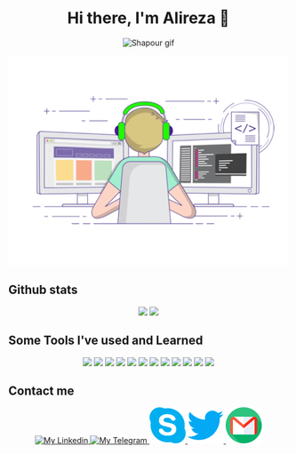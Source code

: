 <h1 align="center">
   Hi there, I'm Alireza 👋
</h1>

<p align="center">
  <img width="700" src="https://capsule-render.vercel.app/api?type=wave&color=87c265&height=200&section=header&text=SHAPOUR&fontSize=90&animation=fadeIn&fontColor=681bb5" alt="Shapour gif" />
</p>

<p align="center">
  <img width="700" src="https://github.com/AlirezaMirhosseini/AlirezaMirhosseini/blob/main/giphy%20(1).gif" alt="Shapour gif" />
</p>

<h2>
   Github stats
</h2>

<p align="center">
   <img height="150" src="https://github-readme-stats.vercel.app/api?username=AlirezaMirhosseini&show_icons=true&theme=gruvbox" />
   <img height="150" src="https://github-readme-stats.vercel.app/api/top-langs/?username=AlirezaMirhosseini&layout=compact&theme=gruvbox" />
</p>

<!-- ![Anurag's GitHub stats](https://github-readme-stats.vercel.app/api?username=AlirezaMirhosseini&show_icons=true&theme=radical)
[![Top Langs](https://github-readme-stats.vercel.app/api/top-langs/?username=AlirezaMirhosseini&layout=compact&theme=radical)](https://github.com/AlirezaMirhosseini/github-readme-stats) -->

<!-- AlirezaMirhosseini -->

<h2>
   Some Tools I've used and Learned
</h2>

<p align="center">
   <img width="65" src="https://cdn.jsdelivr.net/gh/devicons/devicon/icons/c/c-original.svg" />
   <img width="65" src="https://cdn.jsdelivr.net/gh/devicons/devicon/icons/cplusplus/cplusplus-original.svg" />
   <img width="65" src="https://cdn.jsdelivr.net/gh/devicons/devicon/icons/html5/html5-original.svg" />
   <img width="65" src="https://cdn.jsdelivr.net/gh/devicons/devicon/icons/css3/css3-original.svg" />
   <img width="65" src="https://cdn.jsdelivr.net/gh/devicons/devicon/icons/bootstrap/bootstrap-original.svg" />
   <img width="65" src="https://cdn.jsdelivr.net/gh/devicons/devicon/icons/javascript/javascript-original.svg" />
   <img width="65" src="https://cdn.jsdelivr.net/gh/devicons/devicon/icons/react/react-original.svg" />
   <img width="65" src="https://cdn.jsdelivr.net/gh/devicons/devicon/icons/materialui/materialui-original.svg" />
<!--    <img width="70" src="https://cdn.jsdelivr.net/gh/devicons/devicon/icons/tailwindcss/tailwindcss-plain.svg" /> -->
   <img width="65" src="https://cdn.jsdelivr.net/gh/devicons/devicon/icons/python/python-original.svg" />
   <img width="65" src="https://cdn.jsdelivr.net/gh/devicons/devicon/icons/qt/qt-original.svg" />
<!--    <img width="70" src="https://cdn.jsdelivr.net/gh/devicons/devicon/icons/photoshop/photoshop-plain.svg" /> -->
   <img width="65" src="https://cdn.jsdelivr.net/gh/devicons/devicon/icons/git/git-original.svg" />
   <img width="65" src="https://cdn.jsdelivr.net/gh/devicons/devicon/icons/vscode/vscode-original.svg" />
<!--    <img width="65" src="https://cdn.jsdelivr.net/gh/devicons/devicon/icons/ubuntu/ubuntu-plain.svg" /> -->
<!--    <img width="65" src="https://cdn.jsdelivr.net/gh/devicons/devicon/icons/linux/linux-original.svg" /> -->
</p>

<h2>
   Contact me
</h2>

<p align="center">
   <a href="https://www.linkedin.com/in/alireza-mirhosseini-70712720b/">
      <img width="65" src="https://www.vectorlogo.zone/logos/linkedin/linkedin-tile.svg" alt="My Linkedin" />
   </a>
<!--    <p width="5"> </p> -->
   <a href="https://t.me/alirezamirhosseini">
      <img width="65" src="https://www.vectorlogo.zone/logos/telegram/telegram-icon.svg" alt="My Telegram" />
   </a>
   <a href="https://join.skype.com/invite/yhDOnf4ygYNK">
      <img width="65" src="https://github.com/AlirezaMirhosseini/AlirezaMirhosseini/blob/main/skype.png" alt="My Skype" />
   </a>
   <a href="https://twitter.com/AlirezaMirhosni">
      <img width="65" src="https://github.com/AlirezaMirhosseini/AlirezaMirhosseini/blob/main/twitter.png" alt="My Twitter" />
   </a>
   <a href="mailto:shapourdisco78@gmail.com">
      <img width="65" src="https://github.com/AlirezaMirhosseini/AlirezaMirhosseini/blob/main/gmail.png" alt="My Gmail" />
   </a>
</p>



<!--
**AlirezaMirhosseini/AlirezaMirhosseini** is a ✨ _special_ ✨ repository because its `README.md` (this file) appears on your GitHub profile.

Here are some ideas to get you started:

- 🔭 I’m currently working on ...
- 🌱 I’m currently learning ...
- 👯 I’m looking to collaborate on ...
- 🤔 I’m looking for help with ...
- 💬 Ask me about ...
- 📫 How to reach me: ...
- 😄 Pronouns: ...
- ⚡ Fun fact: ...
-->

